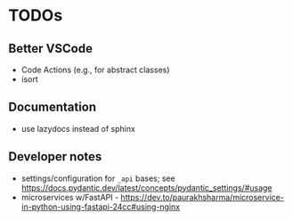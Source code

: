 # TODOs

## Better VSCode

* Code Actions (e.g., for abstract classes)
* isort

## Documentation

* use lazydocs instead of sphinx
  
## Developer notes

* settings/configuration for `_api` bases; see <https://docs.pydantic.dev/latest/concepts/pydantic_settings/#usage>
* microservices w/FastAPI - <https://dev.to/paurakhsharma/microservice-in-python-using-fastapi-24cc#using-nginx>